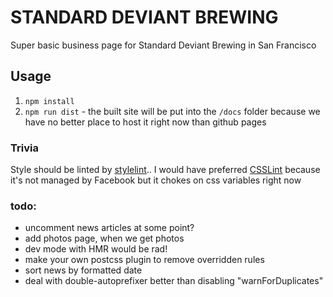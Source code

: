 # STANDARD DEVIANT BREWING

Super basic business page for Standard Deviant Brewing in San Francisco

## Usage
1. `npm install`
2. `npm run dist` - the built site will be put into the `/docs` folder
    because we have no better place to host it right now than github pages

### Trivia
Style should be linted by [stylelint](https://github.com/stylelint/stylelint/blob/master/docs/user-guide/rules.md)..
I would have preferred [CSSLint](https://github.com/CSSLint/csslint/) because it's not managed by Facebook but it chokes on css variables right now

### todo:
- uncomment news articles at some point?
- add photos page, when we get photos
- dev mode with HMR would be rad!
- make your own postcss plugin to remove overridden rules
- sort news by formatted date
- deal with double-autoprefixer better than disabling "warnForDuplicates"
